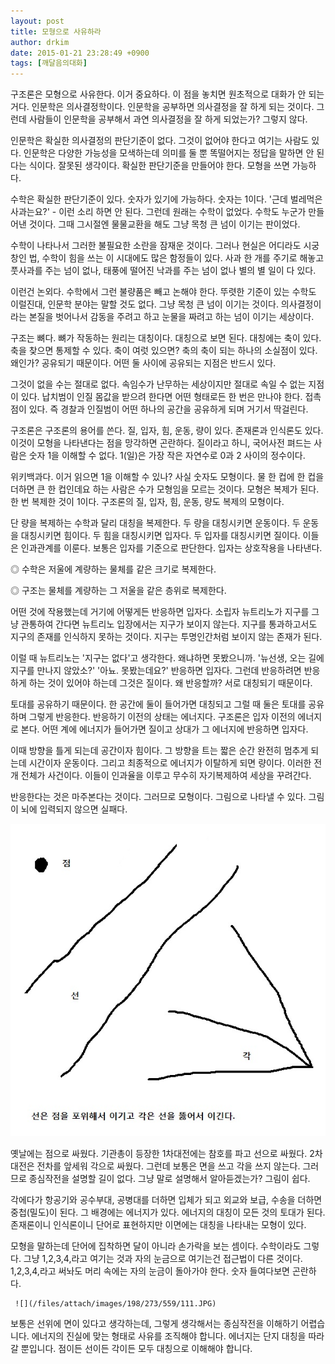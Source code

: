 ```yaml
---
layout: post
title: 모형으로 사유하라
author: drkim
date: 2015-01-21 23:28:49 +0900
tags: [깨달음의대화]
---
```

구조론은 모형으로 사유한다. 이거 중요하다. 이 점을 놓치면 원초적으로 대화가 안 되는 거다. 인문학은 의사결정학이다. 인문학을 공부하면 의사결정을 잘 하게 되는 것이다. 그런데 사람들이 인문학을 공부해서 과연 의사결정을 잘 하게 되었는가? 그렇지 않다. 

  


인문학은 확실한 의사결정의 판단기준이 없다. 그것이 없어야 한다고 여기는 사람도 있다. 인문학은 다양한 가능성을 모색하는데 의미를 둘 뿐 똑떨어지는 정답을 말하면 안 된다는 식이다. 잘못된 생각이다. 확실한 판단기준을 만들어야 한다. 모형을 쓰면 가능하다.

  


수학은 확실한 판단기준이 있다. 숫자가 있기에 가능하다. 숫자는 1이다. '근데 벌레먹은 사과는요?' - 이런 소리 하면 안 된다. 그런데 원래는 수학이 없었다. 수학도 누군가 만들어낸 것이다. 그때 그시절엔 물물교환을 해도 그냥 목청 큰 넘이 이기는 판이었다. 

  


수학이 나타나서 그러한 불필요한 소란을 잠재운 것이다. 그러나 현실은 어디라도 시궁창인 법, 수학이 힘을 쓰는 이 시대에도 많은 함정들이 있다. 사과 한 개를 주기로 해놓고 풋사과를 주는 넘이 없나, 태풍에 떨어진 낙과를 주는 넘이 없나 별의 별 일이 다 있다. 

  


이런건 논외다. 수학에서 그런 불량품은 빼고 논해야 한다. 뚜렷한 기준이 있는 수학도 이럴진대, 인문학 분야는 말할 것도 없다. 그냥 목청 큰 넘이 이기는 것이다. 의사결정이라는 본질을 벗어나서 감동을 주려고 하고 눈물을 짜려고 하는 넘이 이기는 세상이다. 

  


구조는 뼈다. 뼈가 작동하는 원리는 대칭이다. 대칭으로 보면 된다. 대칭에는 축이 있다. 축을 찾으면 통제할 수 있다. 축이 여럿 있으면? 축의 축이 되는 하나의 소실점이 있다. 왜인가? 공유되기 때문이다. 어떤 둘 사이에 공유되는 지점은 반드시 있다. 

  


그것이 없을 수는 절대로 없다. 속임수가 난무하는 세상이지만 절대로 속일 수 없는 지점이 있다. 납치범이 인질 몸값을 받으려 한다면 어떤 형태로든 한 번은 만나야 한다. 접촉점이 있다. 즉 경찰과 인질범이 어떤 하나의 공간을 공유하게 되며 거기서 딱걸린다.

  


구조론은 구조론의 용어를 쓴다. 질, 입자, 힘, 운동, 량이 있다. 존재론과 인식론도 있다. 이것이 모형을 나타낸다는 점을 망각하면 곤란하다. 질이라고 하니, 국어사전 펴드는 사람은 숫자 1을 이해할 수 없다. 1(일)은 가장 작은 자연수로 0과 2 사이의 정수이다. 

  


위키백과다. 이거 읽으면 1을 이해할 수 있나? 사실 숫자도 모형이다. 물 한 컵에 한 컵을 더하면 큰 한 컵인데요 하는 사람은 수가 모형임을 모르는 것이다. 모형은 복제가 된다. 한 번 복제한 것이 1이다. 구조론의 질, 입자, 힘, 운동, 량도 복제의 모형이다.

  


단 량을 복제하는 수학과 달리 대칭을 복제한다. 두 량을 대칭시키면 운동이다. 두 운동을 대칭시키면 힘이다. 두 힘을 대칭시키면 입자다. 두 입자를 대칭시키면 질이다. 이들은 인과관계를 이룬다. 보통은 입자를 기준으로 판단한다. 입자는 상호작용을 나타낸다. 

  


◎ 수학은 저울에 계량하는 물체를 같은 크기로 복제한다.  
      
◎ 구조는 물체를 계량하는 그 저울을 같은 층위로 복제한다. 

  


어떤 것에 작용했는데 거기에 어떻게든 반응하면 입자다. 소립자 뉴트리노가 지구를 그냥 관통하여 간다면 뉴트리노 입장에서는 지구가 보이지 않는다. 지구를 통과하고서도 지구의 존재를 인식하지 못하는 것이다. 지구는 투명인간처럼 보이지 않는 존재가 된다. 

  


이럴 때 뉴트리노는 '지구는 없다'고 생각한다. 왜냐하면 못봤으니까. '뉴선생, 오는 길에 지구를 만나지 않았소?' '아뇨. 못봤는데요?' 반응하면 입자다. 그런데 반응하려면 반응하게 하는 것이 있어야 하는데 그것은 질이다. 왜 반응할까? 서로 대칭되기 때문이다. 

  


토대를 공유하기 때문이다. 한 공간에 둘이 들어가면 대칭되고 그럴 때 둘은 토대를 공유하며 그렇게 반응한다. 반응하기 이전의 상태는 에너지다. 구조론은 입자 이전의 에너지로 본다. 어떤 계에 에너지가 들어가면 질이고 상대가 그 에너지에 반응하면 입자다. 

  


이때 방향을 틀게 되는데 공간이자 힘이다. 그 방향을 트는 짧은 순간 완전히 멈추게 되는데 시간이자 운동이다. 그리고 최종적으로 에너지가 이탈하게 되면 량이다. 이러한 전개 전체가 사건이다. 이들이 인과율을 이루고 무수히 자기복제하여 세상을 꾸려간다. 

  


반응한다는 것은 마주본다는 것이다. 그러므로 모형이다. 그림으로 나타낼 수 있다. 그림이 뇌에 입력되지 않으면 실패다. 

  



 
![](/files/attach/images/198/273/559/53.jpg) 

  


옛날에는 점으로 싸웠다. 기관총이 등장한 1차대전에는 참호를 파고 선으로 싸웠다. 2차대전은 전차를 앞세워 각으로 싸웠다. 그런데 보통은 면을 쓰고 각을 쓰지 않는다. 그러므로 종심작전을 설명할 길이 없다. 그냥 말로 설명해서 알아듣겠는가? 그림이 쉽다.

  


각에다가 항공기와 공수부대, 공병대를 더하면 입체가 되고 외교와 보급, 수송을 더하면 중첩(밀도)이 된다. 그 배경에는 에너지가 있다. 에너지의 대칭이 모든 것의 토대가 된다. 존재론이니 인식론이니 단어로 표현하지만 이면에는 대칭을 나타내는 모형이 있다. 

  


모형을 말하는데 단어에 집착하면 달이 아니라 손가락을 보는 셈이다. 수학이라도 그렇다. 그냥 1,2,3,4,라고 여기는 것과 자의 눈금으로 여기는건 접근법이 다른 것이다. 1,2,3,4,라고 써놔도 머리 속에는 자의 눈금이 돌아가야 한다. 숫자 들여다보면 곤란하다. 

  



 

     ![](/files/attach/images/198/273/559/111.JPG) 

  


보통은 선위에 면이 있다고 생각하는데, 그렇게 생각해서는 종심작전을 이해하기 어렵습니다. 에너지의 진실에 맞는 형태로 사유를 조직해야 합니다. 에너지는 단지 대칭을 따라갈 뿐입니다. 점이든 선이든 각이든 모두 대칭으로 이해해야 합니다.